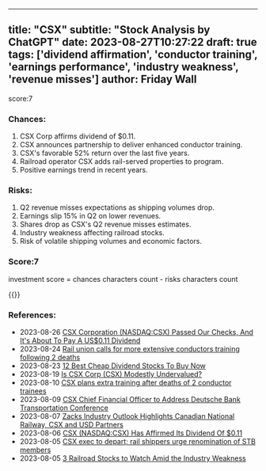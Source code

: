 
---
title: "CSX"
subtitle: "Stock Analysis by ChatGPT"
date: 2023-08-27T10:27:22
draft: true
tags: ['dividend affirmation', 'conductor training', 'earnings performance', 'industry weakness', 'revenue misses']
author: Friday Wall
---

score:7
### Chances:
1. CSX Corp affirms dividend of $0.11.
2. CSX announces partnership to deliver enhanced conductor training.
3. CSX's favorable 52% return over the last five years.
4. Railroad operator CSX adds rail-served properties to program.
5. Positive earnings trend in recent years.
### Risks:
1. Q2 revenue misses expectations as shipping volumes drop.
2. Earnings slip 15% in Q2 on lower revenues.
3. Shares drop as CSX's Q2 revenue misses estimates.
4. Industry weakness affecting railroad stocks.
5. Risk of volatile shipping volumes and economic factors.
### Score:7
investment score = chances characters count - risks characters count

{{<tradingview symbol="NASDAQ:CSX">}}
### References:
- 2023-08-26 [CSX Corporation (NASDAQ:CSX) Passed Our Checks, And It's About To Pay A US$0.11 Dividend](https://finance.yahoo.com/news/csx-corporation-nasdaq-csx-passed-124035873.html?.tsrc=rss)
- 2023-08-24 [Rail union calls for more extensive conductors training following 2 deaths](https://finance.yahoo.com/news/rail-union-calls-more-extensive-140256359.html?.tsrc=rss)
- 2023-08-23 [12 Best Cheap Dividend Stocks To Buy Now](https://finance.yahoo.com/news/12-best-cheap-dividend-stocks-195055699.html?.tsrc=rss)
- 2023-08-19 [Is CSX Corp (CSX) Modestly Undervalued?](https://finance.yahoo.com/news/csx-corp-csx-modestly-undervalued-233201941.html?.tsrc=rss)
- 2023-08-10 [CSX plans extra training after deaths of 2 conductor trainees](https://finance.yahoo.com/news/csx-plans-extra-training-deaths-001226925.html?.tsrc=rss)
- 2023-08-09 [CSX Chief Financial Officer to Address Deutsche Bank Transportation Conference](https://finance.yahoo.com/news/csx-chief-financial-officer-address-180000924.html?.tsrc=rss)
- 2023-08-07 [Zacks Industry Outlook Highlights Canadian National Railway, CSX and USD Partners](https://finance.yahoo.com/news/zacks-industry-outlook-highlights-canadian-084100691.html?.tsrc=rss)
- 2023-08-06 [CSX (NASDAQ:CSX) Has Affirmed Its Dividend Of $0.11](https://finance.yahoo.com/news/csx-nasdaq-csx-affirmed-dividend-120541551.html?.tsrc=rss)
- 2023-08-05 [CSX exec to depart; rail shippers urge renomination of STB members](https://finance.yahoo.com/news/csx-exec-depart-rail-shippers-183141101.html?.tsrc=rss)
- 2023-08-05 [3 Railroad Stocks to Watch Amid the Industry Weakness](https://finance.yahoo.com/news/3-railroad-stocks-watch-amid-161900806.html?.tsrc=rss)


                